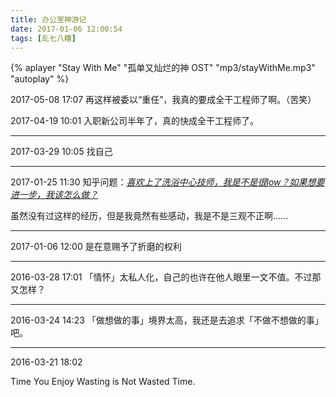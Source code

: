```yaml
---
title: 办公室神游记
date: 2017-01-06 12:00:54
tags: [乱七八糟]
---
```


{% aplayer "Stay With Me" "孤单又灿烂的神 OST" "mp3/stayWithMe.mp3" "autoplay" %}

2017-05-08 17:07
再这样被委以“重任”，我真的要成全干工程师了啊。（苦笑）

2017-04-19 10:01
入职新公司半年了，真的快成全干工程师了。

-----

2017-03-29 10:05
找自己

-----

2017-01-25 11:30
知乎问题：*[喜欢上了洗浴中心技师，我是不是很low？如果想要进一步，我该怎么做？](https://www.zhihu.com/question/24134400/answer/39778765)*

虽然没有过这样的经历，但是我竟然有些感动，我是不是三观不正啊......

-----

2017-01-06 12:00
是在意赐予了折磨的权利

-----

2016-03-28 17:01
「情怀」太私人化，自己的也许在他人眼里一文不值。不过那又怎样？

------
2016-03-24 14:23
「做想做的事」境界太高，我还是去追求「不做不想做的事」吧。

------

2016-03-21 18:02

Time You Enjoy Wasting is Not Wasted Time.



